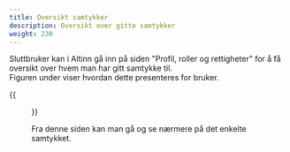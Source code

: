 ```yaml
---
title: Oversikt samtykker
description: Oversikt over gitte samtykker
weight: 230
---
```


Sluttbruker kan i Altinn gå inn på siden "Profil, roller og rettigheter" for å få oversikt over hvem man har gitt samtykke til.  
Figuren under viser hvordan dette presenteres for bruker.

{{<figure src="oversikt-samtykker.png" title="Oversikt samtykker" >}}

Fra denne siden kan man gå og se nærmere på det enkelte samtykket.

